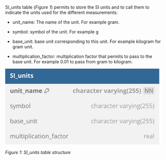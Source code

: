 SI_units table (*Figure 1*) permits to store the SI units and to call them to indicate the units used for the different measurements:

- unit_name: The name of the unit. For example gram.

- symbol: symbol of the unit. For example g

- base_unit: base unit corresponding to this unit. For example kilogram for gram unit.

- multiplication_factor: multiplication factor that permits to pass to the base unit. For example 0.01 to pass from gram to kilogram.

![image import](assets/images_bruelhed/si_units.svg)

*Figure 1: SI_units table structure*